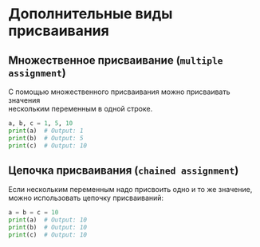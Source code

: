 # Дополнительные виды присваивания

## Множественное присваивание (`multiple assignment`)

С помощью множественного присваивания можно присваивать значения  
нескольким переменным в одной строке.

```python
a, b, c = 1, 5, 10
print(a)  # Output: 1
print(b)  # Output: 5
print(c)  # Output: 10
```

## Цепочка присваивания (`chained assignment`)

Если нескольким переменным надо присвоить одно и то же значение,  
можно использовать цепочку присваиваний:

```python
a = b = c = 10
print(a)  # Output: 10
print(b)  # Output: 10
print(c)  # Output: 10
```